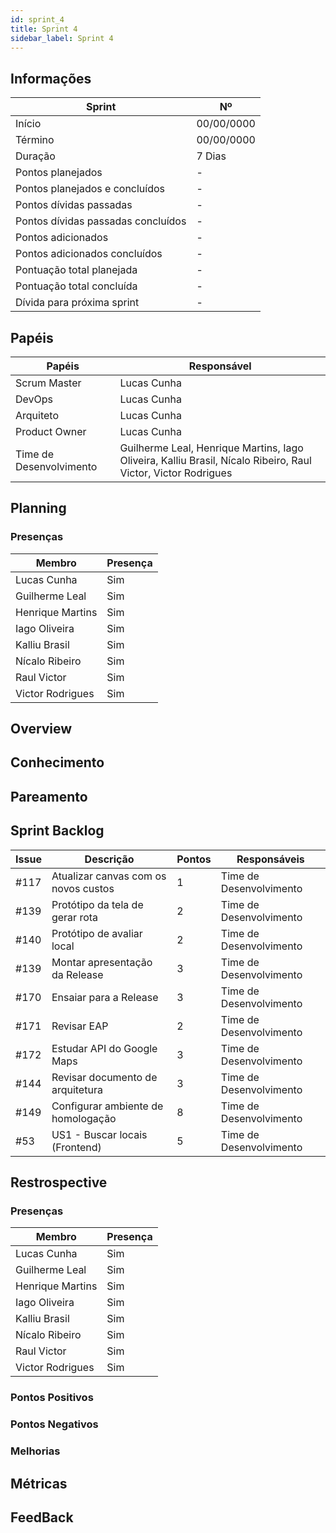 ```yaml
---
id: sprint_4
title: Sprint 4
sidebar_label: Sprint 4
---
```


## Informações

|Sprint|Nº|
|--------|---------|
|Início|00/00/0000|
|Término|00/00/0000|
|Duração|7 Dias|
|Pontos planejados|-|
|Pontos planejados e concluídos|-|
|Pontos dívidas passadas|-|
|Pontos dívidas passadas concluídos|-|
|Pontos adicionados|-|
|Pontos adicionados concluídos|-|
|Pontuação total planejada|-|
|Pontuação total concluída|-|
|Dívida para próxima sprint|-|

## Papéis

|Papéis|Responsável|
|--------|---------|
|Scrum Master|Lucas Cunha|
|DevOps|Lucas Cunha|
|Arquiteto|Lucas Cunha|
|Product Owner|Lucas Cunha|
|Time de Desenvolvimento|Guilherme Leal, Henrique Martins, Iago Oliveira, Kalliu Brasil, Nícalo Ribeiro, Raul Victor, Victor Rodrigues|

## Planning

### Presenças

|Membro|Presença|
|--------|---------|
|Lucas Cunha|Sim|
|Guilherme Leal|Sim|
|Henrique Martins|Sim|
|Iago Oliveira|Sim|
|Kalliu Brasil|Sim|
|Nícalo Ribeiro|Sim|
|Raul Victor|Sim|
|Victor Rodrigues|Sim|

## Overview

## Conhecimento

## Pareamento

## Sprint Backlog

|Issue|	Descrição|	Pontos|	Responsáveis|
|-----|----------|--------|-------------|
|#117| Atualizar canvas com os novos custos| 1 |Time de Desenvolvimento|
|#139| Protótipo da tela de gerar rota     | 2 |Time de Desenvolvimento|
|#140| Protótipo de avaliar local          | 2 |Time de Desenvolvimento|
|#139| Montar apresentação da Release      | 3 |Time de Desenvolvimento|
|#170| Ensaiar para a Release              | 3 |Time de Desenvolvimento|
|#171| Revisar EAP                         | 2 |Time de Desenvolvimento|
|#172| Estudar API do Google Maps          | 3 |Time de Desenvolvimento|
|#144| Revisar documento de arquitetura    | 3 |Time de Desenvolvimento|
|#149| Configurar ambiente de homologação  | 8 |Time de Desenvolvimento|
|#53 | US1 - Buscar locais (Frontend)      | 5 |Time de Desenvolvimento|



## Restrospective 

### Presenças
|Membro|Presença|
|--------|---------|
|Lucas Cunha|Sim|
|Guilherme Leal|Sim|
|Henrique Martins|Sim|
|Iago Oliveira|Sim|
|Kalliu Brasil|Sim|
|Nícalo Ribeiro|Sim|
|Raul Victor|Sim|
|Victor Rodrigues|Sim|

### Pontos Positivos

### Pontos Negativos

### Melhorias

## Métricas

## FeedBack
